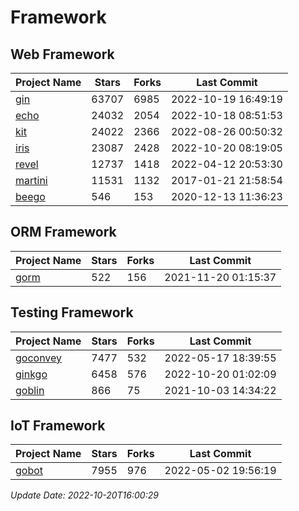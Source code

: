 # Framework

## Web Framework
| Project Name | Stars | Forks | Last Commit |
| ------------ | ----- | ----- | ----------- |
| [gin](https://github.com/gin-gonic/gin) | 63707 | 6985 | 2022-10-19 16:49:19 |
| [echo](https://github.com/labstack/echo) | 24032 | 2054 | 2022-10-18 08:51:53 |
| [kit](https://github.com/go-kit/kit) | 24022 | 2366 | 2022-08-26 00:50:32 |
| [iris](https://github.com/kataras/iris) | 23087 | 2428 | 2022-10-20 08:19:05 |
| [revel](https://github.com/revel/revel) | 12737 | 1418 | 2022-04-12 20:53:30 |
| [martini](https://github.com/go-martini/martini) | 11531 | 1132 | 2017-01-21 21:58:54 |
| [beego](https://github.com/astaxie/beego) | 546 | 153 | 2020-12-13 11:36:23 |

## ORM Framework
| Project Name | Stars | Forks | Last Commit |
| ------------ | ----- | ----- | ----------- |
| [gorm](https://github.com/jinzhu/gorm) | 522 | 156 | 2021-11-20 01:15:37 |

## Testing Framework
| Project Name | Stars | Forks | Last Commit |
| ------------ | ----- | ----- | ----------- |
| [goconvey](https://github.com/smartystreets/goconvey) | 7477 | 532 | 2022-05-17 18:39:55 |
| [ginkgo](https://github.com/onsi/ginkgo) | 6458 | 576 | 2022-10-20 01:02:09 |
| [goblin](https://github.com/franela/goblin) | 866 | 75 | 2021-10-03 14:34:22 |

## IoT Framework
| Project Name | Stars | Forks | Last Commit |
| ------------ | ----- | ----- | ----------- |
| [gobot](https://github.com/hybridgroup/gobot) | 7955 | 976 | 2022-05-02 19:56:19 |

*Update Date: 2022-10-20T16:00:29*